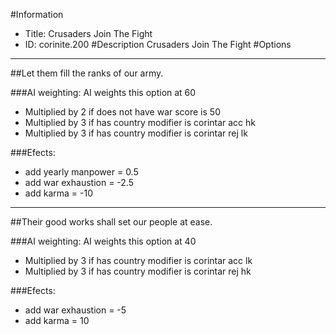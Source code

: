#Information
 - Title: Crusaders Join The Fight
 - ID: corinite.200
#Description
Crusaders Join The Fight
#Options

___
##Let them fill the ranks of our army.

###AI weighting:
AI weights this option at 60
 - Multiplied by 2 if does not have war score is 50
 - Multiplied by 3 if has country modifier is corintar acc hk
 - Multiplied by 3 if has country modifier is corintar rej lk


###Efects:<ul><li>add yearly manpower = 0.5</li><li>add war exhaustion = -2.5</li><li>add karma = -10</li></ul>

___
##Their good works shall set our people at ease.

###AI weighting:
AI weights this option at 40
 - Multiplied by 3 if has country modifier is corintar acc lk
 - Multiplied by 3 if has country modifier is corintar rej hk


###Efects:<ul><li>add war exhaustion = -5</li><li>add karma = 10</li></ul>
